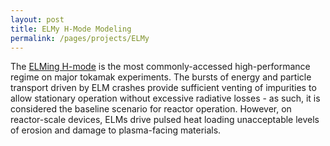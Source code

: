 ```yaml
---
layout: post
title: ELMy H-Mode Modeling
permalink: /pages/projects/ELMy
---
```


The [ELMing H-mode](/pages/fusionprimer/hmode) is the most commonly-accessed high-performance regime on major tokamak experiments.  The bursts of energy and particle transport driven by ELM crashes provide sufficient venting of impurities to allow stationary operation without excessive radiative losses - as such, it is considered the baseline scenario for reactor operation.  However, on reactor-scale devices, ELMs drive pulsed heat loading unacceptable levels of erosion and damage to plasma-facing materials.
